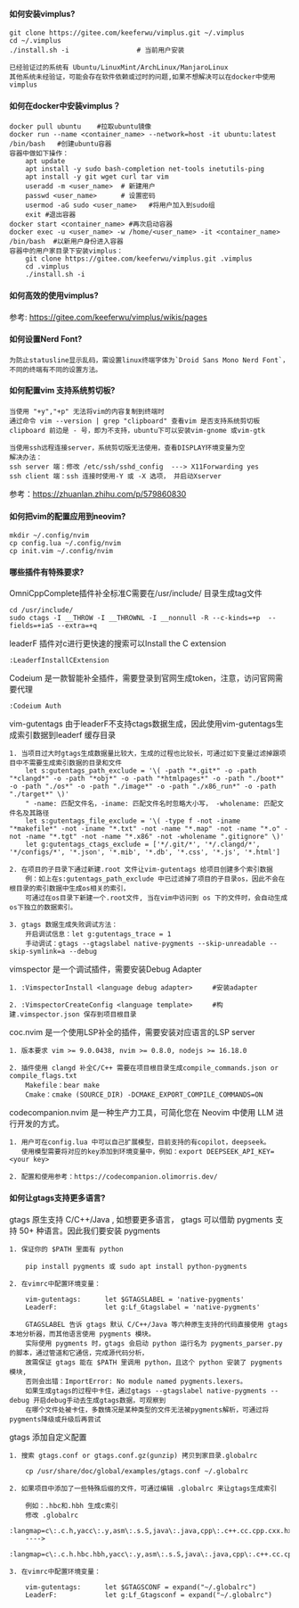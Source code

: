 #### 如何安装vimplus?

    git clone https://gitee.com/keeferwu/vimplus.git ~/.vimplus
    cd ~/.vimplus
    ./install.sh -i                 # 当前用户安装

    已经验证过的系统有 Ubuntu/LinuxMint/ArchLinux/ManjaroLinux
    其他系统未经验证，可能会存在软件依赖或过时的问题,如果不想解决可以在docker中使用vimplus

#### 如何在docker中安装vimplus？

    docker pull ubuntu    #拉取ubuntu镜像
    docker run --name <container_name> --network=host -it ubuntu:latest /bin/bash   #创建ubuntu容器
    容器中做如下操作：
        apt update
        apt install -y sudo bash-completion net-tools inetutils-ping
        apt install -y git wget curl tar vim
        useradd -m <user_name>  # 新建用户
        passwd <user_name>      # 设置密码
        usermod -aG sudo <user_name>   #将用户加入到sudo组
        exit #退出容器
    docker start <container_name> #再次启动容器
    docker exec -u <user_name> -w /home/<user_name> -it <container_name> /bin/bash  #以新用户身份进入容器
    容器中的用户家目录下安装vimplus：
        git clone https://gitee.com/keeferwu/vimplus.git .vimplus
        cd .vimplus
        ./install.sh -i

#### 如何高效的使用vimplus?

参考: https://gitee.com/keeferwu/vimplus/wikis/pages

#### 如何设置Nerd Font?

    为防止statusline显示乱码，需设置linux终端字体为`Droid Sans Mono Nerd Font`，
    不同的终端有不同的设置方法。

#### 如何配置vim 支持系统剪切板?

    当使用 "+y","+p" 无法将vim的内容复制到终端时
    通过命令 vim --version | grep "clipboard" 查看vim 是否支持系统剪切板
    clipboard 前边是 - 号，即为不支持，ubuntu下可以安装vim-gnome 或vim-gtk

    当使用ssh远程连接server，系统剪切版无法使用，查看DISPLAY环境变量为空
    解决办法：
    ssh server 端：修改 /etc/ssh/sshd_config  ---> X11Forwarding yes
    ssh client 端：ssh 连接时使用-Y 或 -X 选项， 并启动Xserver

参考：https://zhuanlan.zhihu.com/p/579860830

#### 如何把vim的配置应用到neovim?

    mkdir ~/.config/nvim
    cp config.lua ~/.config/nvim
    cp init.vim ~/.config/nvim

#### 哪些插件有特殊要求?

OmniCppComplete插件补全标准C需要在/usr/include/ 目录生成tag文件

    cd /usr/include/
    sudo ctags -I __THROW -I __THROWNL -I __nonnull -R --c-kinds=+p  --fields=+iaS --extra=+q

leaderF 插件对c进行更快速的搜索可以Install the C extension

    :LeaderfInstallCExtension

Codeium 是一款智能补全插件，需要登录到官网生成token，注意，访问官网需要代理

    :Codeium Auth

vim-gutentags 由于leaderF不支持ctags数据生成，因此使用vim-gutentags生成索引数据到leaderf 缓存目录

    1. 当项目过大时gtags生成数据量比较大，生成的过程也比较长，可通过如下变量过滤掉跟项目中不需要生成索引数据的目录和文件
        let s:gutentags_path_exclude = '\( -path "*.git*" -o -path "*clangd*" -o -path "*obj*" -o -path "*htmlpages*" -o -path "./boot*" -o -path "./os*" -o -path "./image*" -o -path "./x86_run*" -o -path "./target*" \)'
        " -name: 匹配文件名，-iname: 匹配文件名时忽略大小写， -wholename: 匹配文件名及其路径
        let s:gutentags_file_exclude = '\( -type f -not -iname "*makefile*" -not -iname "*.txt" -not -name "*.map" -not -name "*.o" -not -name "*.tgt" -not -name "*.x86" -not -wholename ".gitignore" \)'
        let g:gutentags_ctags_exclude = ['*/.git/*', '*/.clangd/*', '*/configs/*', '*.json', '*.mib', '*.db', '*.css', '*.js', '*.html']

    2. 在项目的子目录下通过新建.root 文件让vim-gutentags 给项目创建多个索引数据
        例：如上在s:gutentags_path_exclude 中已过滤掉了项目的子目录os，因此不会在根目录的索引数据中生成os相关的索引，
        可通过在os目录下新建一个.root文件, 当在vim中访问到 os 下的文件时，会自动生成os下独立的数据索引。

    3. gtags 数据生成失败调试方法：
        开启调试信息：let g:gutentags_trace = 1
        手动调试：gtags --gtagslabel native-pygments --skip-unreadable --skip-symlink=a --debug

vimspector 是一个调试插件，需要安装Debug Adapter

    1. :VimspectorInstall <language debug adapter>     #安装adapter

    2. :VimspectorCreateConfig <language template>     #构建.vimspector.json 保存到项目根目录

coc.nvim 是一个使用LSP补全的插件，需要安装对应语言的LSP server

    1. 版本要求 vim >= 9.0.0438, nvim >= 0.8.0, nodejs >= 16.18.0

    2. 插件使用 clangd 补全C/C++ 需要在项目根目录生成compile_commands.json or compile_flags.txt
        Makefile：bear make
        Cmake：cmake (SOURCE_DIR) -DCMAKE_EXPORT_COMPILE_COMMANDS=ON

codecompanion.nvim 是一种生产力工具，可简化您在 Neovim 中使用 LLM 进行开发的方式。

    1. 用户可在config.lua 中可以自己扩展模型，目前支持的有copilot，deepseek。
       使用模型需要将对应的key添加到环境变量中，例如：export DEEPSEEK_API_KEY=<your key>

    2. 配置和使用参考：https://codecompanion.olimorris.dev/

#### 如何让gtags支持更多语言?

gtags 原生支持 C/C++/Java ,  如想要更多语言， gtags  可以借助  pygments 支持 50+ 种语言。因此我们要安装 pygments

    1. 保证你的 $PATH 里面有 python

        pip install pygments 或 sudo apt install python-pygments

    2. 在vimrc中配置环境变量：

        vim-gutentags:      let $GTAGSLABEL = 'native-pygments'
        LeaderF:            let g:Lf_Gtagslabel = 'native-pygments'

        GTAGSLABEL 告诉 gtags 默认 C/C++/Java 等六种原生支持的代码直接使用 gtags 本地分析器，而其他语言使用 pygments 模块。
        实际使用 pygments 时，gtags 会启动 python 运行名为 pygments_parser.py 的脚本，通过管道和它通信，完成源代码分析，
        故需保证 gtags 能在 $PATH 里调用 python，且这个 python 安装了 pygments 模块,
        否则会出错：ImportError: No module named pygments.lexers。
        如果生成gtags的过程中卡住，通过gtags --gtagslabel native-pygments --debug 开启debug手动去生成gtags数据，可观察到
        在哪个文件处被卡住，多数情况是某种类型的文件无法被pygments解析，可通过将pygments降级或升级后再尝试

gtags 添加自定义配置

    1. 搜索 gtags.conf or gtags.conf.gz(gunzip) 拷贝到家目录.globalrc

        cp /usr/share/doc/global/examples/gtags.conf ~/.globalrc

    2. 如果项目中添加了一些特殊后缀的文件，可通过编辑 .globalrc 来让gtags生成索引

        例如：.hbc和.hbh 生成c索引
        修改 .globalrc
        :langmap=c\:.c.h,yacc\:.y,asm\:.s.S,java\:.java,cpp\:.c++.cc.cpp.cxx.hxx.hpp.C.H,php\:.php.php3.phtml:
        ---->
        :langmap=c\:.c.h.hbc.hbh,yacc\:.y,asm\:.s.S,java\:.java,cpp\:.c++.cc.cpp.cxx.hxx.hpp.C.H,php\:.php.php3.phtml:

    3. 在vimrc中配置环境变量：

        vim-gutentags:      let $GTAGSCONF = expand("~/.globalrc")
        LeaderF:            let g:Lf_Gtagsconf = expand("~/.globalrc")

